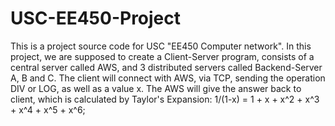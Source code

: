 # USC-EE450-Project
This is a project source code for USC "EE450 Computer network". In this project, we are supposed to create a Client-Server program, consists of a central server called AWS, and 3 distributed servers called Backend-Server A, B and C. The client will connect with AWS, via TCP, sending the operation DIV or LOG, as well as a value x. The AWS will give the answer back to client, which is calculated by Taylor's Expansion: 1/(1-x) = 1 + x + x^2 + x^3 + x^4 + x^5 + x^6;
